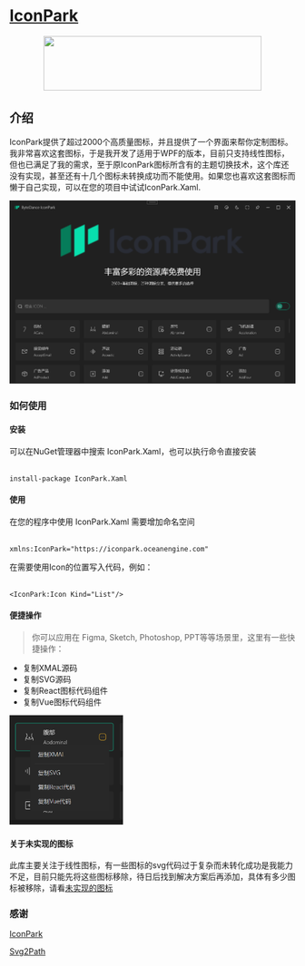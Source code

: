 # [IconPark](http://iconpark.bytedance.com/official)

<div align="center">
 <a href="http://iconpark.bytedance.com/official">
    <img src="https://sf1-dycdn-tos.pstatp.com/obj/eden-cn/lswwheh7nupwnuhog/icons/logo.svg" width="384" height="96">
</a>
</div>

## 介绍

IconPark提供了超过2000个高质量图标，并且提供了一个界面来帮你定制图标。我非常喜欢这套图标，于是我开发了适用于WPF的版本，目前只支持线性图标，但也已满足了我的需求，至于原IconPark图标所含有的主题切换技术，这个库还没有实现，甚至还有十几个图标未转换成功而不能使用。如果您也喜欢这套图标而懒于自己实现，可以在您的项目中试试IconPark.Xaml.

![](./snapshot/1.jpg)

### 如何使用

#### 安装

可以在NuGet管理器中搜索 IconPark.Xaml，也可以执行命令直接安装

```

install-package IconPark.Xaml

```

#### 使用

在您的程序中使用 IconPark.Xaml 需要增加命名空间

```

xmlns:IconPark="https://iconpark.oceanengine.com"

```

在需要使用Icon的位置写入代码，例如：

```

<IconPark:Icon Kind="List"/>

```

#### 便捷操作

> 你可以应用在 Figma, Sketch, Photoshop, PPT等等场景里，这里有一些快捷操作：
  - 复制XMAL源码   
  - 复制SVG源码
  - 复制React图标代码组件
  - 复制Vue图标代码组件

<img src="./snapshot/2.jpg" width="200px"></img>    

#### 关于未实现的图标

此库主要关注于线性图标，有一些图标的svg代码过于复杂而未转化成功是我能力不足，目前只能先将这些图标移除，待日后找到解决方案后再添加，具体有多少图标被移除，请看[未实现的图标](./tool/IconDataFactoryGenerator/unrealized.md)

### 感谢

[IconPark](https://github.com/bytedance/iconpark)

[Svg2Path](https://www.zhangxinxu.com/wordpress/2021/08/svg-shape-to-path/)